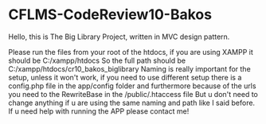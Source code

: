 # CFLMS-CodeReview10-Bakos

Hello, this is The Big Library Project, written in MVC design pattern.

Please run the files from your root of the htdocs, if you are using XAMPP it should be C:/xampp/htdocs
So the full path should be C:/xampp/htdocs/cr10_bakos_biglibrary
Naming is really important for the setup, unless it won't work, if you need to use different setup there is a 
config.php file in the app/config folder and furthermore because of the urls you need to the RewriteBase in the /public/.htaccess file
But u don't need to change anything if u are using the same naming and path like I said before.
If u need help with running the APP please contact me!

